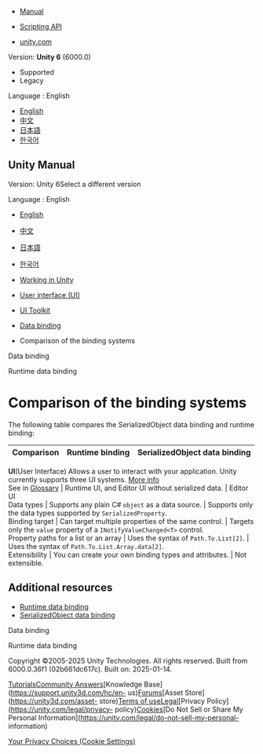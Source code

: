 [](https://docs.unity3d.com)

  * [Manual](../Manual/index.html)
  * [Scripting API](../ScriptReference/index.html)

  * [unity.com](https://unity.com/)

Version: **Unity 6** (6000.0)

  * Supported
  * Legacy

Language : English

  * [English](/Manual/UIE-comparison-binding.html)
  * [中文](/cn/current/Manual/UIE-comparison-binding.html)
  * [日本語](/ja/current/Manual/UIE-comparison-binding.html)
  * [한국어](/kr/current/Manual/UIE-comparison-binding.html)

[](https://docs.unity3d.com)

## Unity Manual

Version: Unity 6Select a different version

Language : English

  * [English](/Manual/UIE-comparison-binding.html)
  * [中文](/cn/current/Manual/UIE-comparison-binding.html)
  * [日本語](/ja/current/Manual/UIE-comparison-binding.html)
  * [한국어](/kr/current/Manual/UIE-comparison-binding.html)

  * [Working in Unity](working-in-unity.html)
  * [User interface (UI)](UIToolkits.html)
  * [UI Toolkit](UIElements.html)
  * [Data binding](UIE-data-binding.html)
  * Comparison of the binding systems

[](UIE-data-binding.html)

Data binding

[](UIE-runtime-binding.html)

Runtime data binding

# Comparison of the binding systems

The following table compares the SerializedObject data binding and runtime
binding:

**Comparison** | **Runtime binding** | **SerializedObject data binding**  
---|---|---  
**UI**(User Interface) Allows a user to interact with your application. Unity
currently supports three UI systems. [More info](UI-system-compare.html)  
See in [Glossary](Glossary.html#UI) | Runtime UI, and Editor UI without serialized data. | Editor UI  
Data types | Supports any plain C# `object` as a data source. | Supports only the data types supported by `SerializedProperty`.  
Binding target | Can target multiple properties of the same control. | Targets only the `value` property of a `INotifyValueChanged<T>` control.  
Property paths for a list or an array | Uses the syntax of `Path.To.List[2]`. | Uses the syntax of `Path.To.List.Array.data[2]`.  
Extensibility | You can create your own binding types and attributes. | Not extensible.  
  
## Additional resources

  * [Runtime data binding](UIE-runtime-binding.html)
  * [SerializedObject data binding](UIE-editor-binding.html)

[](UIE-data-binding.html)

Data binding

[](UIE-runtime-binding.html)

Runtime data binding

Copyright ©2005-2025 Unity Technologies. All rights reserved. Built from
6000.0.36f1 (02b661dc617c). Built on: 2025-01-14.

[Tutorials](https://learn.unity.com/)[Community
Answers](https://answers.unity3d.com)[Knowledge
Base](https://support.unity3d.com/hc/en-
us)[Forums](https://forum.unity3d.com)[Asset Store](https://unity3d.com/asset-
store)[Terms of
use](https://docs.unity3d.com/Manual/TermsOfUse.html)[Legal](https://unity.com/legal)[Privacy
Policy](https://unity.com/legal/privacy-
policy)[Cookies](https://unity.com/legal/cookie-policy)[Do Not Sell or Share
My Personal Information](https://unity.com/legal/do-not-sell-my-personal-
information)

[Your Privacy Choices (Cookie Settings)](javascript:void\(0\);)

